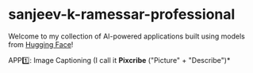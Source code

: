 # sanjeev-k-ramessar-professional

Welcome to my collection of AI-powered applications built using models from [Hugging Face](https://huggingface.co/)!

APP1️⃣: Image Captioning (I call it **Pixcribe** ("Picture" + "Describe")*
